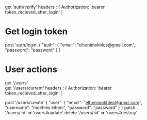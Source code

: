 get    'auth/verify'   headers : {
  Authorization: 'bearer token_recieved_after_login'
}

# Get login token

post   'auth/login'   {
	"auth": {
		"email": "elhenimokhles@gmail.com",
		"password": "password"
	}
}

# User actions
get    '/users'  
get    '/users/current'   headers : {
  Authorization: 'bearer token_recieved_after_login'
}

post   '/users/create'  {
	"user": {
		"email": "elhenimokhles@gmail.com",
		"username": "mokhles elheni",
		"password": "password"
	}
}
patch  '/users/:id'       => 'users#update'
delete '/users/:id'       => 'users#destroy'
